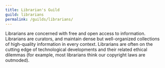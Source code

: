 ```yaml
---
title: Librarian's Guild
guild: librarians
permalink: /guilds/librarians/
---
```

Librarians are concerned with free and open access to information. Librarians are curators, and maintain dense but well-organized collections of high-quality information in every context. Librarians are often on the cutting edge of technological developments and their related ethical dilemmas (for example, most librarians think our copyright laws are outmoded).
